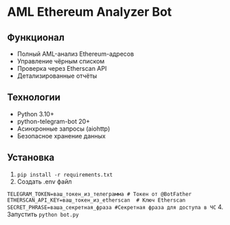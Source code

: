 # AML Ethereum Analyzer Bot

## Функционал
- Полный AML-анализ Ethereum-адресов
- Управление чёрным списком
- Проверка через Etherscan API
- Детализированные отчёты

## Технологии
- Python 3.10+
- python-telegram-bot 20+
- Асинхронные запросы (aiohttp)
- Безопасное хранение данных

## Установка
1. `pip install -r requirements.txt`
2. Создать .env файл
 
  `TELEGRAM_TOKEN=ваш_токен_из_телеграмма # Токен от @BotFather
   ETHERSCAN_API_KEY=ваш_токен_из_etherscan  # Ключ Etherscan
   SECRET_PHRASE=ваша_секретная_фраза #Секретная фраза для доступа в ЧС`
4. Запустить `python bot.py`
